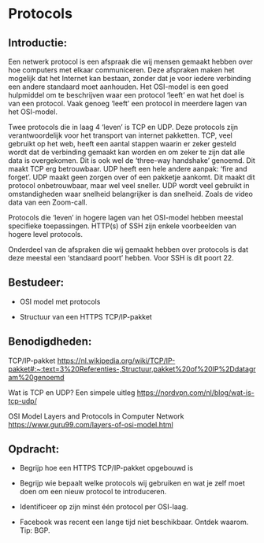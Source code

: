 # Protocols

## Introductie:

Een netwerk protocol is een afspraak die wij mensen gemaakt hebben over hoe computers met elkaar communiceren. Deze afspraken maken het mogelijk dat het Internet kan bestaan, zonder dat je voor iedere verbinding een andere standaard moet aanhouden.
Het OSI-model is een goed hulpmiddel om te beschrijven waar een protocol ‘leeft’ en wat het doel is van een protocol. Vaak genoeg ‘leeft’ een protocol in meerdere lagen van het OSI-model.

Twee protocols die in laag 4 ‘leven’ is TCP en UDP. Deze protocols zijn verantwoordelijk voor het transport van internet pakketten. 
TCP, veel gebruikt op het web, heeft een aantal stappen waarin er zeker gesteld wordt dat de verbinding gemaakt kan worden en om zeker te zijn dat alle data is overgekomen. Dit is ook wel de ‘three-way handshake’ genoemd. Dit maakt TCP erg betrouwbaar.
UDP heeft een hele andere aanpak: ‘fire and forget’. UDP maakt geen zorgen over of een pakketje aankomt. Dit maakt dit protocol onbetrouwbaar, maar wel veel sneller. UDP wordt veel gebruikt in omstandigheden waar snelheid belangrijker is dan snelheid. Zoals de video data van een Zoom-call.

Protocols die ‘leven’ in hogere lagen van het OSI-model hebben meestal specifieke toepassingen. HTTP(s) of SSH zijn enkele voorbeelden van hogere level protocols.

Onderdeel van de afspraken die wij gemaakt hebben over protocols is dat deze meestal een ‘standaard poort’ hebben. Voor SSH is dit poort 22.

## Bestudeer:

- OSI model met protocols

- Structuur van een HTTPS TCP/IP-pakket

## Benodigdheden:

TCP/IP-pakket https://nl.wikipedia.org/wiki/TCP/IP-pakket#:~:text=3%20Referenties-,Structuur,pakket%20of%20IP%2Ddatagram%20genoemd

Wat is TCP en UDP? Een simpele uitleg https://nordvpn.com/nl/blog/wat-is-tcp-udp/

OSI Model Layers and Protocols in Computer Network https://www.guru99.com/layers-of-osi-model.html

## Opdracht:

- Begrijp hoe een HTTPS TCP/IP-pakket opgebouwd is

- Begrijp wie bepaalt welke protocols wij gebruiken en wat je zelf moet doen om een nieuw protocol te introduceren.

- Identificeer op zijn minst één protocol per OSI-laag.

- Facebook was recent een lange tijd niet beschikbaar. Ontdek waarom. Tip: BGP.

